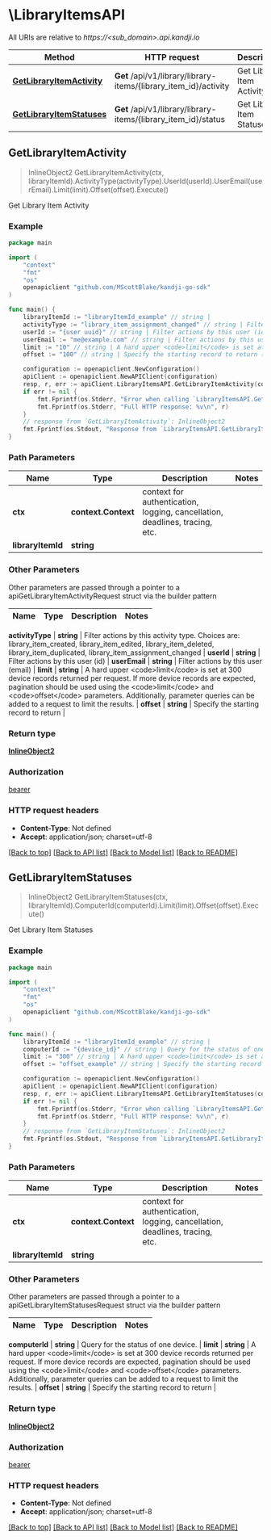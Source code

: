 # \LibraryItemsAPI

All URIs are relative to *https://&lt;sub_domain&gt;.api.kandji.io*

Method | HTTP request | Description
------------- | ------------- | -------------
[**GetLibraryItemActivity**](LibraryItemsAPI.md#GetLibraryItemActivity) | **Get** /api/v1/library/library-items/{library_item_id}/activity | Get Library Item Activity
[**GetLibraryItemStatuses**](LibraryItemsAPI.md#GetLibraryItemStatuses) | **Get** /api/v1/library/library-items/{library_item_id}/status | Get Library Item Statuses



## GetLibraryItemActivity

> InlineObject2 GetLibraryItemActivity(ctx, libraryItemId).ActivityType(activityType).UserId(userId).UserEmail(userEmail).Limit(limit).Offset(offset).Execute()

Get Library Item Activity



### Example

```go
package main

import (
	"context"
	"fmt"
	"os"
	openapiclient "github.com/MScottBlake/kandji-go-sdk"
)

func main() {
	libraryItemId := "libraryItemId_example" // string | 
	activityType := "library_item_assignment_changed" // string | Filter actions by this activity type. Choices are: library_item_created, library_item_edited, library_item_deleted, library_item_duplicated, library_item_assignment_changed (optional)
	userId := "{user uuid}" // string | Filter actions by this user (id) (optional)
	userEmail := "me@example.com" // string | Filter actions by this user (email) (optional)
	limit := "10" // string | A hard upper <code>limit</code> is set at 300 device records returned per request. If more device records are expected, pagination should be used using the <code>limit</code> and <code>offset</code> parameters. Additionally, parameter queries can be added to a request to limit the results. (optional)
	offset := "100" // string | Specify the starting record to return (optional)

	configuration := openapiclient.NewConfiguration()
	apiClient := openapiclient.NewAPIClient(configuration)
	resp, r, err := apiClient.LibraryItemsAPI.GetLibraryItemActivity(context.Background(), libraryItemId).ActivityType(activityType).UserId(userId).UserEmail(userEmail).Limit(limit).Offset(offset).Execute()
	if err != nil {
		fmt.Fprintf(os.Stderr, "Error when calling `LibraryItemsAPI.GetLibraryItemActivity``: %v\n", err)
		fmt.Fprintf(os.Stderr, "Full HTTP response: %v\n", r)
	}
	// response from `GetLibraryItemActivity`: InlineObject2
	fmt.Fprintf(os.Stdout, "Response from `LibraryItemsAPI.GetLibraryItemActivity`: %v\n", resp)
}
```

### Path Parameters


Name | Type | Description  | Notes
------------- | ------------- | ------------- | -------------
**ctx** | **context.Context** | context for authentication, logging, cancellation, deadlines, tracing, etc.
**libraryItemId** | **string** |  | 

### Other Parameters

Other parameters are passed through a pointer to a apiGetLibraryItemActivityRequest struct via the builder pattern


Name | Type | Description  | Notes
------------- | ------------- | ------------- | -------------

 **activityType** | **string** | Filter actions by this activity type. Choices are: library_item_created, library_item_edited, library_item_deleted, library_item_duplicated, library_item_assignment_changed | 
 **userId** | **string** | Filter actions by this user (id) | 
 **userEmail** | **string** | Filter actions by this user (email) | 
 **limit** | **string** | A hard upper &lt;code&gt;limit&lt;/code&gt; is set at 300 device records returned per request. If more device records are expected, pagination should be used using the &lt;code&gt;limit&lt;/code&gt; and &lt;code&gt;offset&lt;/code&gt; parameters. Additionally, parameter queries can be added to a request to limit the results. | 
 **offset** | **string** | Specify the starting record to return | 

### Return type

[**InlineObject2**](InlineObject2.md)

### Authorization

[bearer](../README.md#bearer)

### HTTP request headers

- **Content-Type**: Not defined
- **Accept**: application/json; charset=utf-8

[[Back to top]](#) [[Back to API list]](../README.md#documentation-for-api-endpoints)
[[Back to Model list]](../README.md#documentation-for-models)
[[Back to README]](../README.md)


## GetLibraryItemStatuses

> InlineObject2 GetLibraryItemStatuses(ctx, libraryItemId).ComputerId(computerId).Limit(limit).Offset(offset).Execute()

Get Library Item Statuses



### Example

```go
package main

import (
	"context"
	"fmt"
	"os"
	openapiclient "github.com/MScottBlake/kandji-go-sdk"
)

func main() {
	libraryItemId := "libraryItemId_example" // string | 
	computerId := "{device_id}" // string | Query for the status of one device. (optional)
	limit := "300" // string | A hard upper <code>limit</code> is set at 300 device records returned per request. If more device records are expected, pagination should be used using the <code>limit</code> and <code>offset</code> parameters. Additionally, parameter queries can be added to a request to limit the results. (optional)
	offset := "offset_example" // string | Specify the starting record to return (optional)

	configuration := openapiclient.NewConfiguration()
	apiClient := openapiclient.NewAPIClient(configuration)
	resp, r, err := apiClient.LibraryItemsAPI.GetLibraryItemStatuses(context.Background(), libraryItemId).ComputerId(computerId).Limit(limit).Offset(offset).Execute()
	if err != nil {
		fmt.Fprintf(os.Stderr, "Error when calling `LibraryItemsAPI.GetLibraryItemStatuses``: %v\n", err)
		fmt.Fprintf(os.Stderr, "Full HTTP response: %v\n", r)
	}
	// response from `GetLibraryItemStatuses`: InlineObject2
	fmt.Fprintf(os.Stdout, "Response from `LibraryItemsAPI.GetLibraryItemStatuses`: %v\n", resp)
}
```

### Path Parameters


Name | Type | Description  | Notes
------------- | ------------- | ------------- | -------------
**ctx** | **context.Context** | context for authentication, logging, cancellation, deadlines, tracing, etc.
**libraryItemId** | **string** |  | 

### Other Parameters

Other parameters are passed through a pointer to a apiGetLibraryItemStatusesRequest struct via the builder pattern


Name | Type | Description  | Notes
------------- | ------------- | ------------- | -------------

 **computerId** | **string** | Query for the status of one device. | 
 **limit** | **string** | A hard upper &lt;code&gt;limit&lt;/code&gt; is set at 300 device records returned per request. If more device records are expected, pagination should be used using the &lt;code&gt;limit&lt;/code&gt; and &lt;code&gt;offset&lt;/code&gt; parameters. Additionally, parameter queries can be added to a request to limit the results. | 
 **offset** | **string** | Specify the starting record to return | 

### Return type

[**InlineObject2**](InlineObject2.md)

### Authorization

[bearer](../README.md#bearer)

### HTTP request headers

- **Content-Type**: Not defined
- **Accept**: application/json; charset=utf-8

[[Back to top]](#) [[Back to API list]](../README.md#documentation-for-api-endpoints)
[[Back to Model list]](../README.md#documentation-for-models)
[[Back to README]](../README.md)

